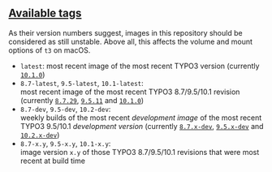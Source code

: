 ## [Available tags](https://hub.docker.com/r/undecaf/typo3-in-a-box/tags)

As their version numbers suggest, images in this repository should be 
considered as still unstable. Above all, this affects the volume and 
mount options of `t3` on macOS.

-   `latest`: most recent image of the most recent TYPO3 version 
    (currently [`10.1.0`](https://packagist.org/packages/typo3/cms#v10.1.0))
-   `8.7-latest`, `9.5-latest`, `10.1-latest`:  
    most recent image of the most recent TYPO3&nbsp;8.7/9.5/10.1
    revision (currently [`8.7.29`](https://packagist.org/packages/typo3/cms#v8.7.29),
    [`9.5.11`](https://packagist.org/packages/typo3/cms#v9.5.11) and
    [`10.1.0`](https://packagist.org/packages/typo3/cms#v10.1.0))
-   `8.7-dev`, `9.5-dev`, `10.2-dev`:  
    weekly builds of the most recent _development image_ of the most
    recent TYPO3&nbsp;9.5/10.1 _development version_ (currently
    [`8.7.x-dev`](https://packagist.org/packages/typo3/cms#dev-TYPO3_8-7),
    [`9.5.x-dev`](https://packagist.org/packages/typo3/cms#9.5.x-dev) and
    [`10.2.x-dev`](https://packagist.org/packages/typo3/cms#dev-master))
-   `8.7-x.y`, `9.5-x.y`, `10.1-x.y`:  
    image version `x.y` of those TYPO3&nbsp;8.7/9.5/10.1 revisions that were most
    recent at build time
